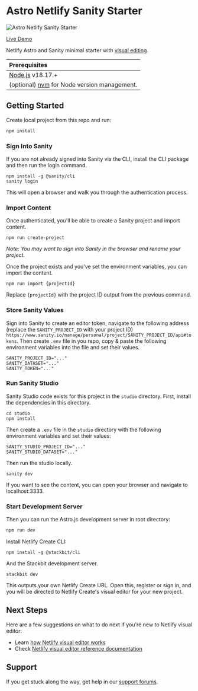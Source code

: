 # Astro Netlify Sanity Starter

![Astro Netlify Sanity Starter](https://assets.stackbit.com/docs/astro-sanity-starter-thumb.jpg)

[Live Demo](https://astro-sanity-starter-demo.netlify.app/)

Netlify Astro and Sanity minimal starter with [visual editing](https://docs.netlify.com/visual-editor/overview/).

| Prerequisites                                                                |
| :--------------------------------------------------------------------------- |
| [Node.js](https://nodejs.org/) v18.17.+                                      |
| (optional) [nvm](https://github.com/nvm-sh/nvm) for Node version management. |

## Getting Started

Create local project from this repo and run:

```txt
npm install
```

### Sign Into Sanity

If you are not already signed into Sanity via the CLI, install the CLI package and then run the login command.

    npm install -g @sanity/cli
    sanity login

This will open a browser and walk you through the authentication process.

### Import Content

Once authenticated, you'll be able to create a Sanity project and import content.

    npm run create-project

_Note: You may want to sign into Sanity in the browser and rename your project._

Once the project exists and you've set the environment variables, you can import the content.

    npm run import {projectId}

Replace `{projectId}` with the project ID output from the previous command.

### Store Sanity Values

Sign into Sanity to create an editor token, navigate to the following address (replace the `SANITY_PROJECT_ID` with your project ID) `https://www.sanity.io/manage/personal/project/SANITY_PROJECT_ID/api#tokens`. Then create `.env` file in you repo, copy & paste the following environment variables into the file and set their values.

```plain
SANITY_PROJECT_ID="..."
SANITY_DATASET="..."
SANITY_TOKEN="..."
```

### Run Sanity Studio

Sanity Studio code exists for this project in the `studio` directory. First, install the dependencies in this directory.

    cd studio
    npm install

Then create a `.env` file in the `studio` directory with the following environment variables and set their values:

```plain
SANITY_STUDIO_PROJECT_ID="..."
SANITY_STUDIO_DATASET="..."
```

Then run the studio locally.

    sanity dev

If you want to see the content, you can open your browser and navigate to localhost:3333.

### Start Development Server

Then you can run the Astro.js development server in root directory:

```txt
npm run dev
```

Install Netlify Create CLI:

    npm install -g @stackbit/cli

And the Stackbit development server.

    stackbit dev

This outputs your own Netlify Create URL. Open this, register or sign in, and you will be directed to Netlify Create's visual editor for your new project.

## Next Steps

Here are a few suggestions on what to do next if you're new to Netlify visual editor:

- Learn [how Netlify visual editor works](https://docs.netlify.com/create/concepts/how-create-works/)
- Check [Netlify visual editor reference documentation](https://visual-editor-reference.netlify.com/)

## Support

If you get stuck along the way, get help in our [support forums](https://answers.netlify.com/).

